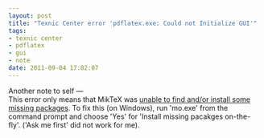 ```yaml
---
layout: post
title: "Texnic Center error 'pdflatex.exe: Could not Initialize GUI'"
tags: 
- texnic center 
- pdflatex
- gui
- note
date: 2011-09-04 17:02:07
---
```


Another note to self &mdash;  
This error only means that MikTeX was [unable to find and/or install some missing packages](http://www.latex-community.org/forum/viewtopic.php?f=31&t=310#p1043). To fix this (on Windows), run 'mo.exe' from the command prompt and choose 'Yes' for 'Install missing pacakges on-the-fly'. ('Ask me first' did not work for me).